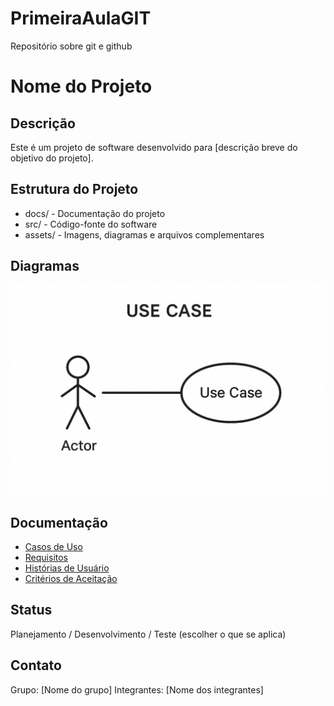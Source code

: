# PrimeiraAulaGIT
Repositório sobre git e github 

# Nome do Projeto

## Descrição
Este é um projeto de software desenvolvido para [descrição breve do objetivo do projeto].

## Estrutura do Projeto
- docs/ - Documentação do projeto
- src/ - Código-fonte do software
- assets/ - Imagens, diagramas e arquivos complementares

## Diagramas

![Diagrama de Caso de Uso](assets/Caso%20de%20Uso%20em%20Diagrama.png)



## Documentação
- [Casos de Uso](docs/casos_de_uso.md)
- [Requisitos](docs/requisitos.md)
- [Histórias de Usuário](docs/historias_usuario.md)
- [Critérios de Aceitação](docs/criterios_aceitacao.md)

## Status
Planejamento / Desenvolvimento / Teste (escolher o que se aplica)

## Contato
Grupo: [Nome do grupo]
Integrantes: [Nome dos integrantes]
